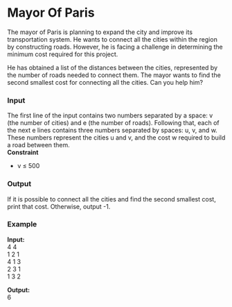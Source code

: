 # Mayor Of Paris  

The mayor of Paris is planning to expand the city and improve its transportation system. He wants to connect all the cities within the region by constructing roads. However, he is facing a challenge in determining the minimum cost required for this project.

He has obtained a list of the distances between the cities, represented by the number of roads needed to connect them. The mayor wants to find the second smallest cost for connecting all the cities. Can you help him?  

### Input  
The first line of the input contains two numbers separated by a space: v (the number of cities) and e (the number of roads). Following that, each of the next e lines contains three numbers separated by spaces: u, v, and w. These numbers represent the cities u and v, and the cost w required to build a road between them.  
**Constraint**  
- v ≤ 500  
### Output  
If it is possible to connect all the cities and find the second smallest cost, print that cost. Otherwise, output -1.  


### **Example**  
**Input:**  
4 4  
1 2 1  
4 1 3  
2 3 1  
1 3 2   

**Output:**  
6